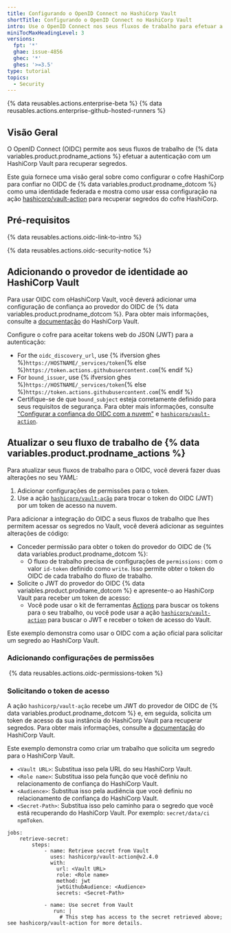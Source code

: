 ```yaml
---
title: Configurando o OpenID Connect no HashiCorp Vault
shortTitle: Configurando o OpenID Connect no HashiCorp Vault
intro: Use o OpenID Connect nos seus fluxos de trabalho para efetuar a autenticação com o HashiCorp Vault.
miniTocMaxHeadingLevel: 3
versions:
  fpt: '*'
  ghae: issue-4856
  ghec: '*'
  ghes: '>=3.5'
type: tutorial
topics:
  - Security
---
```


{% data reusables.actions.enterprise-beta %}
{% data reusables.actions.enterprise-github-hosted-runners %}

## Visão Geral

O OpenID Connect (OIDC) permite aos seus fluxos de trabalho de {% data variables.product.prodname_actions %} efetuar a autenticação com um HashiCorp Vault para recuperar segredos.

Este guia fornece uma visão geral sobre como configurar o cofre HashiCorp para confiar no OIDC de {% data variables.product.prodname_dotcom %} como uma identidade federada e mostra como usar essa configuração na ação [hashicorp/vault-action](https://github.com/hashicorp/vault-action) para recuperar segredos do cofre HashiCorp.

## Pré-requisitos

{% data reusables.actions.oidc-link-to-intro %}

{% data reusables.actions.oidc-security-notice %}

## Adicionando o provedor de identidade ao HashiCorp Vault

Para usar OIDC com oHashiCorp Vault, você deverá adicionar uma configuração de confiança ao provedor do OIDC de {% data variables.product.prodname_dotcom %}. Para obter mais informações, consulte a [documentação](https://www.vaultproject.io/docs/auth/jwt) do HashiCorp Vault.

Configure o cofre para aceitar tokens web do JSON (JWT) para a autenticação:
- For the `oidc_discovery_url`, use {% ifversion ghes %}`https://HOSTNAME/_services/token`{% else %}`https://token.actions.githubusercontent.com`{% endif %}
- For `bound_issuer`, use {% ifversion ghes %}`https://HOSTNAME/_services/token`{% else %}`https://token.actions.githubusercontent.com`{% endif %}
- Certifique-se de que `bound_subject` esteja corretamente definido para seus requisitos de segurança. Para obter mais informações, consulte ["Configurar a confiança do OIDC com a nuvem"](/actions/deployment/security-hardening-your-deployments/about-security-hardening-with-openid-connect#configuring-the-oidc-trust-with-the-cloud) e [`hashicorp/vault-action`](https://github.com/hashicorp/vault-action).

## Atualizar o seu fluxo de trabalho de {% data variables.product.prodname_actions %}

Para atualizar seus fluxos de trabalho para o OIDC, você deverá fazer duas alterações no seu YAML:
1. Adicionar configurações de permissões para o token.
2. Use a ação [`hashicorp/vault-ação`](https://github.com/hashicorp/vault-action) para trocar o token do OIDC (JWT) por um token de acesso na nuvem.


Para adicionar a integração do OIDC a seus fluxos de trabalho que lhes permitem acessar os segredos no Vault, você deverá adicionar as seguintes alterações de código:

- Conceder permissão para obter o token do provedor do OIDC de {% data variables.product.prodname_dotcom %}:
  - O fluxo de trabalho precisa de configurações de `permissions:` com o valor `id-token` definido como `write`. Isso permite obter o token do OIDC de cada trabalho do fluxo de trabalho.
- Solicite o JWT do provedor do OIDC {% data variables.product.prodname_dotcom %} e apresente-o ao HashiCorp Vault para receber um token de acesso:
  - Você pode usar o kit de ferramentas [Actions](https://github.com/actions/toolkit/) para buscar os tokens para o seu trabalho, ou você pode usar a ação [`hashicorp/vault-action`](https://github.com/hashicorp/vault-action) para buscar o JWT e receber o token de acesso do Vault.

Este exemplo demonstra como usar o OIDC com a ação oficial para solicitar um segredo ao HashiCorp Vault.

### Adicionando configurações de permissões

 {% data reusables.actions.oidc-permissions-token %}

### Solicitando o token de acesso

A ação `hashicorp/vault-ação` recebe um JWT do provedor de OIDC de {% data variables.product.prodname_dotcom %} e, em seguida, solicita um token de acesso da sua instância do HashiCorp Vault para recuperar segredos. Para obter mais informações, consulte a [documentação](https://github.com/hashicorp/vault-action) do HashiCorp Vault.

Este exemplo demonstra como criar um trabalho que solicita um segredo para o HashiCorp Vault.

- `<Vault URL>`: Substitua isso pela URL do seu HashiCorp Vault.
- `<Role name>`: Substitua isso pela função que você definiu no relacionamento de confiança do HashiCorp Vault.
- `<Audience>`: Substitua isso pela audiência que você definiu no relacionamento de confiança do HashiCorp Vault.
- `<Secret-Path>`: Substitua isso pelo caminho para o segredo que você está recuperando do HashiCorp Vault. Por exemplo: `secret/data/ci npmToken`.

```yaml{:copy}
jobs:
    retrieve-secret:
        steps:
            - name: Retrieve secret from Vault
              uses: hashicorp/vault-action@v2.4.0
              with:
                url: <Vault URL>
                role: <Role name>
                method: jwt
                jwtGithubAudience: <Audience>
                secrets: <Secret-Path>

            - name: Use secret from Vault
               run: |
                 # This step has access to the secret retrieved above; see hashicorp/vault-action for more details.
```
